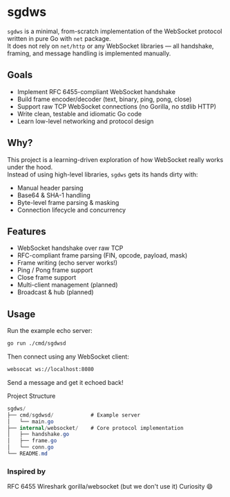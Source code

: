 # sgdws

`sgdws` is a minimal, from-scratch implementation of the WebSocket protocol written in pure Go with `net` package.  
It does not rely on `net/http` or any WebSocket libraries — all handshake, framing, and message handling is implemented manually.


## Goals

- Implement RFC 6455-compliant WebSocket handshake
- Build frame encoder/decoder (text, binary, ping, pong, close)
- Support raw TCP WebSocket connections (no Gorilla, no stdlib HTTP)
- Write clean, testable and idiomatic Go code
- Learn low-level networking and protocol design

## Why?

This project is a learning-driven exploration of how WebSocket really works under the hood.  
Instead of using high-level libraries, `sgdws` gets its hands dirty with:

- Manual header parsing
- Base64 & SHA-1 handling
- Byte-level frame parsing & masking
- Connection lifecycle and concurrency

## Features

- WebSocket handshake over raw TCP
- RFC-compliant frame parsing (FIN, opcode, payload, mask)
- Frame writing (echo server works!)
- Ping / Pong frame support
- Close frame support
- Multi-client management (planned)
- Broadcast & hub (planned)

## Usage

Run the example echo server:

```bash
go run ./cmd/sgdwsd
```

Then connect using any WebSocket client:

```bash
websocat ws://localhost:8080
```

Send a message and get it echoed back!

Project Structure
```cs
sgdws/
├── cmd/sgdwsd/            # Example server
│   └── main.go
├── internal/websocket/    # Core protocol implementation
│   ├── handshake.go
│   ├── frame.go
│   └── conn.go
└── README.md
```

### Inspired by
RFC 6455
Wireshark
gorilla/websocket (but we don't use it)
Curiosity 😄

